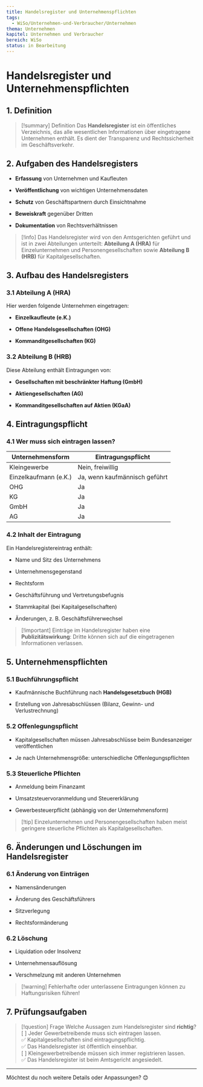 ```yaml
---
title: Handelsregister und Unternehmenspflichten
tags:
  - WiSo/Unternehmen-und-Verbraucher/Unternehmen
thema: Unternehmen
kapitel: Unternehmen und Verbraucher
bereich: WiSo
status: in Bearbeitung
---
```

# Handelsregister und Unternehmenspflichten

## 1. Definition

> [!summary] Definition
> Das **Handelsregister** ist ein öffentliches Verzeichnis, das alle wesentlichen Informationen über eingetragene Unternehmen enthält. Es dient der Transparenz und Rechtssicherheit im Geschäftsverkehr.

## 2. Aufgaben des Handelsregisters

- **Erfassung** von Unternehmen und Kaufleuten
    
- **Veröffentlichung** von wichtigen Unternehmensdaten
    
- **Schutz** von Geschäftspartnern durch Einsichtnahme
    
- **Beweiskraft** gegenüber Dritten
    
- **Dokumentation** von Rechtsverhältnissen
    

> [!info] Das Handelsregister wird von den Amtsgerichten geführt und ist in zwei Abteilungen unterteilt: **Abteilung A (HRA)** für Einzelunternehmen und Personengesellschaften sowie **Abteilung B (HRB)** für Kapitalgesellschaften.

## 3. Aufbau des Handelsregisters

### 3.1 Abteilung A (HRA)

Hier werden folgende Unternehmen eingetragen:

- **Einzelkaufleute (e.K.)**
    
- **Offene Handelsgesellschaften (OHG)**
    
- **Kommanditgesellschaften (KG)**
    

### 3.2 Abteilung B (HRB)

Diese Abteilung enthält Eintragungen von:

- **Gesellschaften mit beschränkter Haftung (GmbH)**
    
- **Aktiengesellschaften (AG)**
    
- **Kommanditgesellschaften auf Aktien (KGaA)**
    

## 4. Eintragungspflicht

### 4.1 Wer muss sich eintragen lassen?

|Unternehmensform|Eintragungspflicht|
|---|---|
|Kleingewerbe|Nein, freiwillig|
|Einzelkaufmann (e.K.)|Ja, wenn kaufmännisch geführt|
|OHG|Ja|
|KG|Ja|
|GmbH|Ja|
|AG|Ja|

### 4.2 Inhalt der Eintragung

Ein Handelsregistereintrag enthält:

- Name und Sitz des Unternehmens
    
- Unternehmensgegenstand
    
- Rechtsform
    
- Geschäftsführung und Vertretungsbefugnis
    
- Stammkapital (bei Kapitalgesellschaften)
    
- Änderungen, z. B. Geschäftsführerwechsel
    

> [!important] Einträge im Handelsregister haben eine **Publizitätswirkung**: Dritte können sich auf die eingetragenen Informationen verlassen.

## 5. Unternehmenspflichten

### 5.1 Buchführungspflicht

- Kaufmännische Buchführung nach **Handelsgesetzbuch (HGB)**
    
- Erstellung von Jahresabschlüssen (Bilanz, Gewinn- und Verlustrechnung)
    

### 5.2 Offenlegungspflicht

- Kapitalgesellschaften müssen Jahresabschlüsse beim Bundesanzeiger veröffentlichen
    
- Je nach Unternehmensgröße: unterschiedliche Offenlegungspflichten
    

### 5.3 Steuerliche Pflichten

- Anmeldung beim Finanzamt
    
- Umsatzsteuervoranmeldung und Steuererklärung
    
- Gewerbesteuerpflicht (abhängig von der Unternehmensform)
    

> [!tip] Einzelunternehmen und Personengesellschaften haben meist geringere steuerliche Pflichten als Kapitalgesellschaften.

## 6. Änderungen und Löschungen im Handelsregister

### 6.1 Änderung von Einträgen

- Namensänderungen
    
- Änderung des Geschäftsführers
    
- Sitzverlegung
    
- Rechtsformänderung
    

### 6.2 Löschung

- Liquidation oder Insolvenz
    
- Unternehmensauflösung
    
- Verschmelzung mit anderen Unternehmen
    

> [!warning] Fehlerhafte oder unterlassene Eintragungen können zu Haftungsrisiken führen!

## 7. Prüfungsaufgaben

> [!question] Frage 
> Welche Aussagen zum Handelsregister sind **richtig**? 
> [ ] Jeder Gewerbetreibende muss sich eintragen lassen.  
> ✅ Kapitalgesellschaften sind eintragungspflichtig.  
> ✅ Das Handelsregister ist öffentlich einsehbar.  
> [ ] Kleingewerbetreibende müssen sich immer registrieren lassen.  
> ✅ Das Handelsregister ist beim Amtsgericht angesiedelt.

---

Möchtest du noch weitere Details oder Anpassungen? 😊